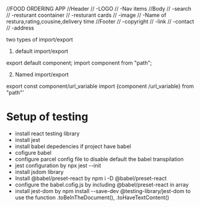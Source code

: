 //FOOD ORDERING APP
//Header
//  -LOGO
//  -Nav items
//Body
//  -search
//  -resturant coontainer
//  -resturant cards
//        -image
//        -Name of restura,rating,cousine,delivery time
//Footer
//   -copyright
//  -link
//   -contact
//   -address


two types of import/export

1. default import/export

export default component;
import component from "path";

2. Named import/export

export const component/url_variable
import {component /url_variable} from "path"'


# Setup of testing 
 - install react testing library
 - install jest
 - install babel depedencies if project have babel
 - cofigure babel
 - configure parcel config file to disable default the babel transpilation
 - jest configuration by npx jest --init
 - install jsdom library
 - Install @babel/preset-react by npm i -D @babel/preset-react
 - configure the babel.cofig.js by including @babel/preset-react in array
 - install jest-dom by npm install --save-dev @testing-library/jest-dom to 
   use the function .toBeInTheDocument(), .toHaveTextContent()


